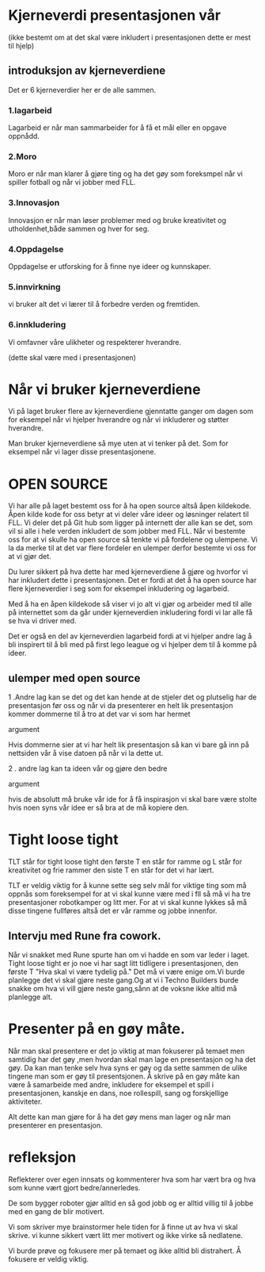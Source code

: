 # Kjerneverdi presentasjonen vår
(ikke bestemt om at det skal være inkludert i presentasjonen dette er mest til hjelp)
## introduksjon av kjerneverdiene
Det er 6 kjerneverdier her er de alle sammen.

### 1.lagarbeid
 Lagarbeid er når man sammarbeider for å få et mål eller en opgave oppnådd.

### 2.Moro
Moro er når man klarer å gjøre ting og ha det gøy som foreksmpel når vi spiller fotball og når vi jobber med FLL.

### 3.Innovasjon
Innovasjon er når man løser problemer med og bruke kreativitet og utholdenhet,både sammen og hver for seg.

### 4.Oppdagelse
Oppdagelse er utforsking for å finne nye ideer og kunnskaper.

### 5.innvirkning
vi bruker alt det vi lærer til å forbedre verden og fremtiden.

### 6.innkludering
Vi omfavner våre ulikheter og respekterer hverandre.

(dette skal være med i presentasjonen)
# Når vi bruker kjerneverdiene
Vi på laget bruker flere av kjerneverdiene gjenntatte ganger om dagen som for eksempel når vi hjelper hverandre og når vi inkluderer og støtter  hverandre.

Man bruker kjerneverdiene så mye uten at vi tenker på det.
Som for eksempel når vi lager disse presentasjonene.

# OPEN SOURCE
Vi har alle på laget bestemt oss for å ha open source altså åpen kildekode.
Åpen kilde kode for oss betyr at vi deler våre ideer og løsninger relatert til FLL.
Vi deler det på Git hub som ligger på internett der alle kan se det, som vil si alle i hele verden inkludert de som jobber med FLL.
Når vi bestemte oss for at vi skulle ha open source så tenkte vi på fordelene og ulempene. Vi la da merke til at det var flere fordeler en ulemper derfor bestemte vi oss for at vi gjør det.

Du lurer sikkert på hva dette har med kjerneverdiene å gjøre og hvorfor vi har inkludert dette i presentasjonen. Det er fordi at det å ha open source har flere kjerneverdier i seg som for eksempel inkludering og lagarbeid.

Med å ha en åpen kildekode så viser vi jo alt vi gjør og arbeider med til alle på internettet som da går under kjerneverdien inkludering fordi vi lar alle få se hva vi driver med.

Det er også en del av kjerneverdien lagarbeid fordi at vi hjelper andre lag å bli inspirert til å bli med på first lego league og vi hjelper dem til å komme på ideer.

## ulemper med open source
1 .Andre lag kan se det og det kan hende at de stjeler det og plutselig har de presentasjon før oss og  når vi da presenterer en helt lik presentasjon kommer dommerne til å tro at det var vi som har hermet

argument 

Hvis dommerne sier at vi har helt lik presentasjon så kan vi bare gå inn på nettsiden vår å vise datoen på når vi la dette ut.

2 . andre lag kan ta ideen vår og gjøre den bedre 

argument 

hvis de absolutt  må bruke vår ide for å få inspirasjon vi skal bare være stolte  hvis noen syns vår idee er så bra at de må kopiere den.

# Tight loose tight
TLT står for tight loose tight den første T en står for ramme og L står for kreativitet og frie rammer den siste T en står for det vi har lært.

TLT er veldig viktig for å kunne sette seg selv mål for viktige ting som må oppnås som foreksempel for at vi skal kunne være med i fll så må vi ha tre presentasjoner robotkamper og litt mer. For at vi skal kunne lykkes så må disse tingene fullføres altså det er vår ramme og jobbe innenfor. 

## Intervju med Rune fra cowork.
Når vi snakket med Rune spurte han om vi hadde en som var leder i laget. 
Tight loose tight er jo noe vi har sagt litt tidligere i presentasjonen, den første T "Hva skal vi være tydelig på."
Det  må vi være enige om.Vi burde planlegge det vi skal gjøre neste gang.Og at vi i Techno Builders burde snakke om hva vi vill gjøre neste gang,sånn at de voksne ikke altid må planlegge alt.

 # Presenter på en gøy måte.
 Når man skal presentere er det jo viktig at man fokuserer på temaet men samtidig har det gøy ,men hvordan skal man lage en presentasjon og ha det gøy. Da kan man tenke selv hva syns er gøy og da sette sammen de ulike tingene man som er gøy til presentsjonen. Å skrive på en gøy måte kan være å samarbeide med andre, inkludere for eksempel et spill i presentasjonen, kanskje en dans,  noe rollespill, sang og forskjellige aktiviteter.

 Alt dette kan man gjøre for å ha det gøy mens man lager og når man presenterer en presentasjon.

 # refleksjon
 Reflekterer over egen innsats og kommenterer hva som har vært bra og hva som kunne vært gjort bedre/annerledes.

De som bygger roboter gjør alltid en så god jobb og er alltid villig til å jobbe med en gang de blir motivert.

Vi som skriver mye brainstormer hele tiden for å finne ut av hva vi skal skrive. vi kunne sikkert vært litt mer motivert og ikke virke så nedlatene.

Vi burde prøve og fokusere mer på temaet og ikke alltid bli distrahert. Å fokusere er veldig viktig.


